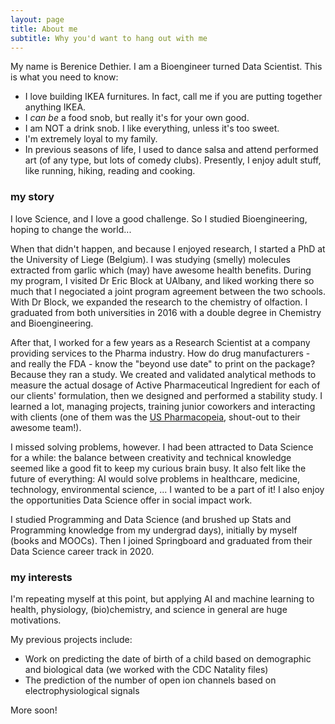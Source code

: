 ```yaml
---
layout: page
title: About me
subtitle: Why you'd want to hang out with me
---
```


My name is Berenice Dethier. I am a Bioengineer turned Data Scientist.
This is what you need to know:

- I love building IKEA furnitures. In fact, call me if you are putting together anything IKEA.
- I *can be* a food snob, but really it's for your own good.
- I am NOT a drink snob. I like everything, unless it's too sweet.
- I'm extremely loyal to my family.
- In previous seasons of life, I used to dance salsa and attend performed art (of any type, but lots of comedy clubs). Presently, I enjoy adult stuff, like running, hiking, reading and cooking.


### my story

I love Science, and I love a good challenge. So I studied Bioengineering, hoping to change the world... 

When that didn't happen, and because I enjoyed research, I started a PhD at the University of Liege (Belgium). I was studying (smelly) molecules extracted from garlic which (may) have awesome health benefits. During my program, I visited Dr Eric Block at UAlbany, and liked working there so much that I negociated a joint program agreement between the two schools. With Dr Block, we expanded the research to the chemistry of olfaction. I graduated from both universities in 2016 with a double degree in Chemistry and Bioengineering. 

After that, I worked for a few years as a Research Scientist at a company providing services to the Pharma industry. How do drug manufacturers - and really the FDA - know the "beyond use date" to print on the package? Because they ran a study. We created and validated analytical methods to measure the actual dosage of Active Pharmaceutical Ingredient for each of our clients' formulation, then we designed and performed a stability study.
I learned a lot, managing projects, training junior coworkers and interacting with clients (one of them was the [US Pharmacopeia](https://www.usp.org/), shout-out to their awesome team!). 

I missed solving problems, however. I had been attracted to Data Science for a while: the balance between creativity and technical knowledge seemed like a good fit to keep my curious brain busy. It also felt like the future of everything: AI would solve problems in healthcare, medicine, technology, environmental science, ... I wanted to be a part of it! I also enjoy the opportunities Data Science offer in social impact work.

I studied Programming and Data Science (and brushed up Stats and Programming knowledge from my undergrad days), initially by myself (books and MOOCs). Then I joined Springboard and graduated from their Data Science career track in 2020. 

### my interests

I'm repeating myself at this point, but applying AI and machine learning to health, physiology, (bio)chemistry, and science in general are huge motivations.

My previous projects include:
- Work on predicting the date of birth of a child based on demographic and biological data (we worked with the CDC Natality files)
- The prediction of the number of open ion channels based on electrophysiological signals

More soon!


